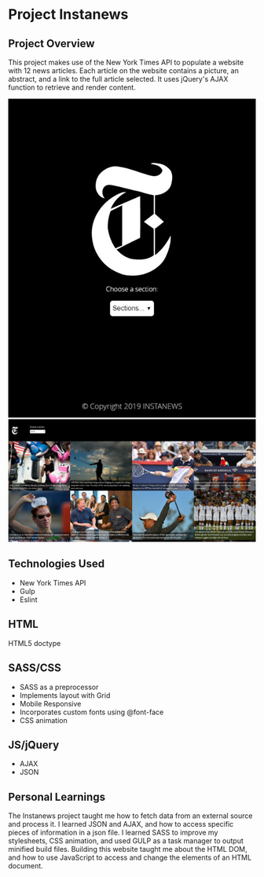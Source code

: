 # Project Instanews

## Project Overview
This project makes use of the New York Times API to populate a website with 12 news articles. Each
article on the website contains a picture, an abstract, and a link to the full article selected. It uses jQuery's AJAX function to retrieve and render content.

![](assets/images/screenshot1.jpg)
![](assets/images/screenshot2.jpg)

## Technologies Used

* New York Times API
* Gulp
* Eslint

## HTML

HTML5 doctype

## SASS/CSS

* SASS as a preprocessor
* Implements layout with Grid
* Mobile Responsive
* Incorporates custom fonts using @font-face
* CSS animation

## JS/jQuery

* AJAX 
* JSON

## Personal Learnings

The Instanews project taught me how to fetch data from an external source and process it. I learned JSON and AJAX, and how to access specific pieces of information in a json file. I learned SASS to improve my stylesheets, CSS animation, and used GULP as a task manager to output minified build files. Building this website taught me about the HTML DOM, and how to use JavaScript to access and change the elements of an HTML document.




